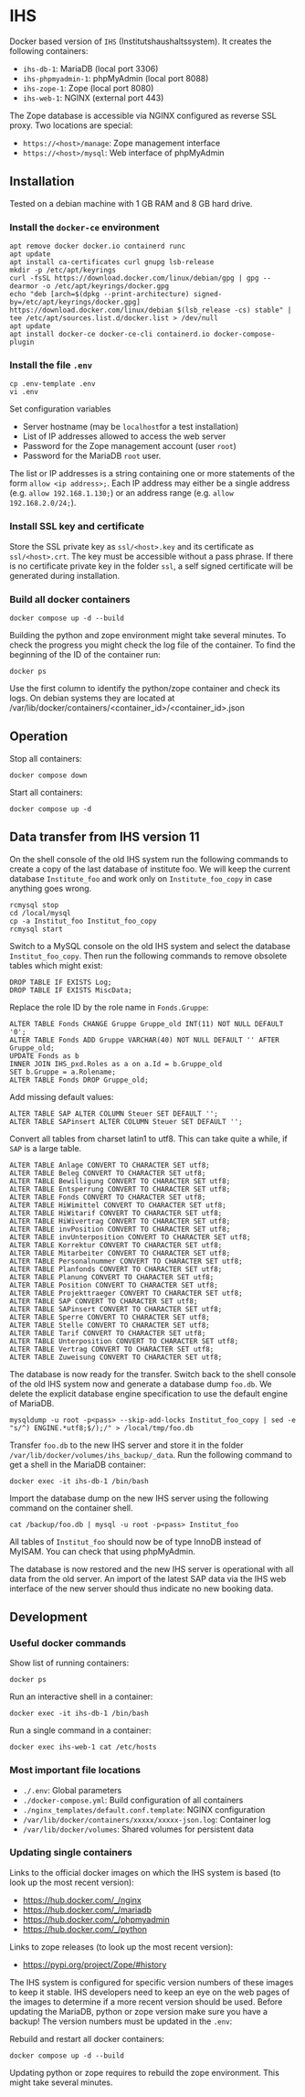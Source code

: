 # IHS

Docker based version of `IHS` (Institutshaushaltssystem). It creates the following containers:

- `ihs-db-1`: MariaDB (local port 3306)
- `ihs-phpmyadmin-1`: phpMyAdmin (local port 8088)
- `ihs-zope-1`: Zope (local port 8080)
- `ihs-web-1`: NGINX (external port 443)

The Zope database is accessible via NGINX configured as reverse SSL proxy. Two locations are special:

- `https://<host>/manage`: Zope management interface
- `https://<host>/mysql`: Web interface of phpMyAdmin

## Installation

Tested on a debian machine with 1&nbsp;GB RAM and 8&nbsp;GB hard drive.

### Install the `docker-ce` environment

```
apt remove docker docker.io containerd runc
apt update
apt install ca-certificates curl gnupg lsb-release
mkdir -p /etc/apt/keyrings
curl -fsSL https://download.docker.com/linux/debian/gpg | gpg --dearmor -o /etc/apt/keyrings/docker.gpg
echo "deb [arch=$(dpkg --print-architecture) signed-by=/etc/apt/keyrings/docker.gpg] https://download.docker.com/linux/debian $(lsb_release -cs) stable" | tee /etc/apt/sources.list.d/docker.list > /dev/null
apt update
apt install docker-ce docker-ce-cli containerd.io docker-compose-plugin
```

### Install the file `.env`

```
cp .env-template .env
vi .env
```

Set configuration variables

- Server hostname (may be `localhost`for a test installation)
- List of IP addresses allowed to access the web server
- Password for the Zope management account (user `root`)
- Password for the MariaDB `root` user.

The list or IP addresses is a string containing one or more statements of the form `allow <ip address>;`. Each IP address may either be a single address (e.g. `allow 192.168.1.130;`) or an address range (e.g. `allow 192.168.2.0/24;`).

### Install SSL key and certificate

Store the SSL private key as `ssl/<host>.key` and its certificate as `ssl/<host>.crt`. The key must be accessible without a pass phrase. If there is no certificate private key in the folder `ssl`, a self signed certificate will be generated during installation.

### Build all docker containers

```
docker compose up -d --build
```

Building the python and zope environment might take several minutes. To check the progress you might check the log file of the container. To find the beginning of the ID of the container run:

```
docker ps
```

Use the first column to identify the python/zope container and check its logs. On debian systems they are located at /var/lib/docker/containers/<container_id>/<container_id>.json

## Operation

Stop all containers:

```
docker compose down
```

Start all containers:

```
docker compose up -d
```

## Data transfer from IHS version 11

On the shell console of the old IHS system run the following commands to create a copy of the last database of institute foo. We will keep the current database `Institute_foo` and work only on `Institute_foo_copy` in case anything goes wrong.

```
rcmysql stop
cd /local/mysql
cp -a Institut_foo Institut_foo_copy
rcmysql start
```

Switch to a MySQL console on the old IHS system and select the database `Institut_foo_copy`. Then run the following commands to remove obsolete tables which might exist:

```
DROP TABLE IF EXISTS Log;
DROP TABLE IF EXISTS MiscData;
```

Replace the role ID by the role name in `Fonds.Gruppe`:

```
ALTER TABLE Fonds CHANGE Gruppe Gruppe_old INT(11) NOT NULL DEFAULT '0';
ALTER TABLE Fonds ADD Gruppe VARCHAR(40) NOT NULL DEFAULT '' AFTER Gruppe_old;
UPDATE Fonds as b
INNER JOIN IHS_pxd.Roles as a on a.Id = b.Gruppe_old
SET b.Gruppe = a.Rolename;
ALTER TABLE Fonds DROP Gruppe_old;
```

Add missing default values:

```
ALTER TABLE SAP ALTER COLUMN Steuer SET DEFAULT '';
ALTER TABLE SAPinsert ALTER COLUMN Steuer SET DEFAULT '';
```

Convert all tables from charset latin1 to utf8. This can take quite a while, if `SAP` is a large table.

```
ALTER TABLE Anlage CONVERT TO CHARACTER SET utf8;
ALTER TABLE Beleg CONVERT TO CHARACTER SET utf8;
ALTER TABLE Bewilligung CONVERT TO CHARACTER SET utf8;
ALTER TABLE Entsperrung CONVERT TO CHARACTER SET utf8;
ALTER TABLE Fonds CONVERT TO CHARACTER SET utf8;
ALTER TABLE HiWimittel CONVERT TO CHARACTER SET utf8;
ALTER TABLE HiWitarif CONVERT TO CHARACTER SET utf8;
ALTER TABLE HiWivertrag CONVERT TO CHARACTER SET utf8;
ALTER TABLE invPosition CONVERT TO CHARACTER SET utf8;
ALTER TABLE invUnterposition CONVERT TO CHARACTER SET utf8;
ALTER TABLE Korrektur CONVERT TO CHARACTER SET utf8;
ALTER TABLE Mitarbeiter CONVERT TO CHARACTER SET utf8;
ALTER TABLE Personalnummer CONVERT TO CHARACTER SET utf8;
ALTER TABLE Planfonds CONVERT TO CHARACTER SET utf8;
ALTER TABLE Planung CONVERT TO CHARACTER SET utf8;
ALTER TABLE Position CONVERT TO CHARACTER SET utf8;
ALTER TABLE Projekttraeger CONVERT TO CHARACTER SET utf8;
ALTER TABLE SAP CONVERT TO CHARACTER SET utf8;
ALTER TABLE SAPinsert CONVERT TO CHARACTER SET utf8;
ALTER TABLE Sperre CONVERT TO CHARACTER SET utf8;
ALTER TABLE Stelle CONVERT TO CHARACTER SET utf8;
ALTER TABLE Tarif CONVERT TO CHARACTER SET utf8;
ALTER TABLE Unterposition CONVERT TO CHARACTER SET utf8;
ALTER TABLE Vertrag CONVERT TO CHARACTER SET utf8;
ALTER TABLE Zuweisung CONVERT TO CHARACTER SET utf8;
```

The database is now ready for the transfer. Switch back to the shell console of the old IHS system now and generate a database dump `foo.db`. We delete the explicit database engine specification to use the default engine of MariaDB.

```
mysqldump -u root -p<pass> --skip-add-locks Institut_foo_copy | sed -e "s/^) ENGINE.*utf8;$/);/" > /local/tmp/foo.db
```

Transfer `foo.db` to the new IHS server and store it in the folder `/var/lib/docker/volumes/ihs_backup/_data`. Run the following command to get a shell in the MariaDB container:

```
docker exec -it ihs-db-1 /bin/bash
```

Import the database dump on the new IHS server using the following command on the container shell.

```
cat /backup/foo.db | mysql -u root -p<pass> Institut_foo
```

All tables of `Institut_foo` should now be of type InnoDB instead of MyISAM. You can check that using phpMyAdmin.

The database is now restored and the new IHS server is operational with all data from the old server. An import of the latest SAP data via the IHS web interface of the new server should thus indicate no new booking data.

## Development

### Useful docker commands

Show list of running containers:

```
docker ps
```

Run an interactive shell in a container:

```
docker exec -it ihs-db-1 /bin/bash
```

Run a single command in a container:

```
docker exec ihs-web-1 cat /etc/hosts
```

### Most important file locations

- `./.env`: Global parameters
- `./docker-compose.yml`: Build configuration of all containers
- `./nginx_templates/default.conf.template`: NGINX configuration
- `/var/lib/docker/containers/xxxxx/xxxxx-json.log`: Container log
- `/var/lib/docker/volumes`: Shared volumes for persistent data

### Updating single containers

Links to the official docker images on which the IHS system is based (to look up the most recent version):

- https://hub.docker.com/_/nginx
- https://hub.docker.com/_/mariadb
- https://hub.docker.com/_/phpmyadmin
- https://hub.docker.com/_/python

Links to zope releases (to look up the most recent version):

- https://pypi.org/project/Zope/#history

The IHS system is configured for specific version numbers of these images to keep it stable. IHS developers need to keep an eye on the web pages of the images to determine if a more recent version should be used. Before updating the MariaDB, python or zope version make sure you have a backup! The version numbers must be updated in the `.env`:

Rebuild and restart all docker containers:

```
docker compose up -d --build
```

Updating python or zope requires to rebuild the zope environment. This might take several minutes.
